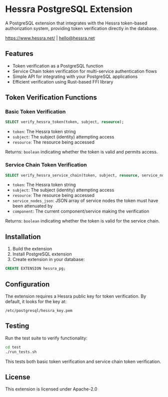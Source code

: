 # Hessra PostgreSQL Extension

A PostgreSQL extension that integrates with the Hessra token-based authorization system, providing token verification directly in the database.

https://www.hessra.net/ | hello@hessra.net

## Features

- Token verification as a PostgreSQL function
- Service Chain token verification for multi-service authentication flows
- Simple API for integrating with your PostgreSQL applications
- Efficient verification using Rust-based FFI library

## Token Verification Functions

### Basic Token Verification

```sql
SELECT verify_hessra_token(token, subject, resource);
```

- `token`: The Hessra token string
- `subject`: The subject (identity) attempting access
- `resource`: The resource being accessed

Returns: `boolean` indicating whether the token is valid and permits access.

### Service Chain Token Verification

```sql
SELECT verify_hessra_service_chain(token, subject, resource, service_nodes_json, component);
```

- `token`: The Hessra token string
- `subject`: The subject (identity) attempting access
- `resource`: The resource being accessed
- `service_nodes_json`: JSON array of service nodes the token must have been attenuated by
- `component`: The current component/service making the verification

Returns: `boolean` indicating whether the token is valid for the service chain.

## Installation

1. Build the extension
2. Install PostgreSQL extension
3. Create extension in your database:

```sql
CREATE EXTENSION hessra_pg;
```

## Configuration

The extension requires a Hessra public key for token verification. By default, it looks for the key at:

```
/etc/postgresql/hessra_key.pem
```

## Testing

Run the test suite to verify functionality:

```bash
cd test
./run_tests.sh
```

This tests both basic token verification and service chain token verification.

## License

This extension is licensed under Apache-2.0
